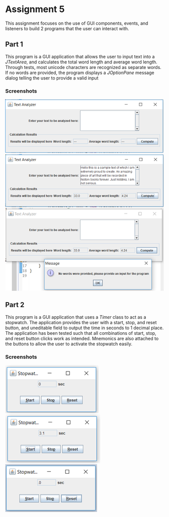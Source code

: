 # Assignment 5
This assignment focuses on the use of GUI components, events, and listeners to build 2 programs that the user can interact with.

## Part 1
This program is a GUI application that allows the user to input text into a *JTextArea*, and calculates the total word length and
average word length. Through tests, most unicode characters are recognized as separate words. If no words are provided, the program
displays a *JOptionPane* message dialog telling the user to provide a valid input 

### Screenshots
![Screenshot](Assignment5-1/img/test-run-1.png)
![Screenshot](Assignment5-1/img/test-run-2.png)
![Screenshot](Assignment5-1/img/test-run-3.png)

## Part 2
This program is a GUI application that uses a *Timer* class to act as a stopwatch. The application provides the user with a start, stop, and reset button, and uneditable field to output the time in seconds to 1 decimal place. The application has been tested such that all combinations of start, stop, and reset button clicks work as intended. Mnemonics are also attached to the buttons to allow the user to 
activate the stopwatch easily.

### Screenshots
![Screenshot](Assignment5-2/img/test-run-1.png)
![Screenshot](Assignment5-2/img/test-run-2.png)
![Screenshot](Assignment5-2/img/test-run-3.png)

